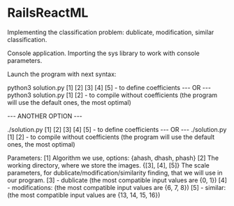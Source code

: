 # RailsReactML
Implementing the classification problem: dublicate, modification, similar classification.

Console application. Importing the sys library to work with console parameters.
    
Launch the program with next syntax:
    
python3 solution.py [1] [2] [3] [4] [5] - to define coefficients
--- OR ---
python3 solution.py [1] [2] - to compile without coefficients (the program will use the default ones, the most optimal)
    
--- ANOTHER OPTION ---
    
./solution.py [1] [2] [3] [4] [5] - to define coefficients
--- OR ---
./solution.py [1] [2] - to compile without coefficients (the program will use the default ones, the most optimal)
    
Parameters:
    [1] Algorithm we use, options: {ahash, dhash, phash}
    [2] The working directory, where we store the images.
    {[3], [4], [5]} The scale parameters, for dublicate/modification/similarity finding, that we will use in our program. 
    [3] - dublicate (the most compatible input values are {0, 1})
    [4] - modifications: (the most compatible input values are {6, 7, 8})
    [5] - similar: (the most compatible input values are {13, 14, 15, 16})
